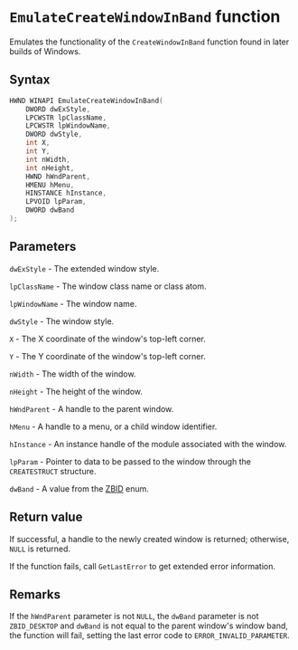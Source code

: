 # `EmulateCreateWindowInBand` function

Emulates the functionality of the `CreateWindowInBand` function found in later builds of Windows.

## Syntax

```cpp
HWND WINAPI EmulateCreateWindowInBand(
    DWORD dwExStyle,
    LPCWSTR lpClassName,
    LPCWSTR lpWindowName,
    DWORD dwStyle,
    int X,
    int Y,
    int nWidth,
    int nHeight,
    HWND hWndParent,
    HMENU hMenu,
    HINSTANCE hInstance,
    LPVOID lpParam,
    DWORD dwBand
);
```

## Parameters

`dwExStyle` - The extended window style.

`lpClassName` - The window class name or class atom.

`lpWindowName` - The window name.

`dwStyle` - The window style.

`X` - The X coordinate of the window's top-left corner.

`Y` - The Y coordinate of the window's top-left corner.

`nWidth` - The width of the window.

`nHeight` - The height of the window.

`hWndParent` - A handle to the parent window.

`hMenu` - A handle to a menu, or a child window identifier.

`hInstance` - An instance handle of the module associated with the window.

`lpParam` - Pointer to data to be passed to the window through the `CREATESTRUCT` structure.

`dwBand` - A value from the [ZBID](./ZBID.md) enum.

## Return value

If successful, a handle to the newly created window is returned; otherwise, `NULL` is returned. 

If the function fails, call `GetLastError` to get extended error information.

## Remarks

If the `hWndParent` parameter is not `NULL`, the `dwBand` parameter is not `ZBID_DESKTOP` and `dwBand` is not equal to the parent window's window band, the function will fail, setting the last error code to `ERROR_INVALID_PARAMETER`.
